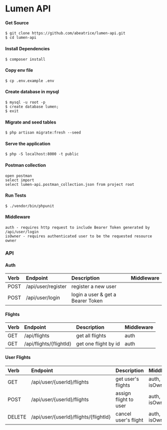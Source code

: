 # Lumen API

#### Get Source
    $ git clone https://github.com/abeatrice/lumen-api.git
    $ cd lumen-api

#### Install Dependencies
    $ composer install

#### Copy env file
    $ cp .env.example .env

#### Create database in mysql
    $ mysql -u root -p
    $ create database lumen;
    $ exit

#### Migrate and seed tables
    $ php artisan migrate:fresh --seed

#### Serve the application
    $ php -S localhost:8000 -t public 

#### Postman collection
    open postman
    select import
    select lumen-api.postman_collection.json from project root

#### Run Tests
    $ ./vendor/bin/phpunit

#### Middleware
    auth - requires http request to include Bearer Token generated by /api/user/login
    isOwner - requires authenticated user to be the requested resource owner

### API

#### Auth

| Verb      | Endpoint                              | Description                       | Middleware    |
|:--------- |:------------------------------------- |:--------------------------------- |:------------- |
| POST      | /api/user/register                    | register a new user               |               |
| POST      | /api/user/login                       | login a user & get a Bearer Token |               |

#### Flights

| Verb      | Endpoint                              | Description                       | Middleware    |
|:--------- |:------------------------------------- |:--------------------------------- |:------------- |
| GET       | /api/flights                          | get all flights                   | auth          |
| GET       | /api/flights/{flightId}               | get one flight by id              | auth          |

#### User Flights

| Verb      | Endpoint                              | Description                       | Middleware    |
|:--------- |:------------------------------------- |:--------------------------------- |:------------- |
| GET       | /api/user/{userId}/flights            | get user's flights                | auth, isOwner |
| POST      | /api/user/{userId}/flights            | assign flight to user             | auth, isOwner |
| DELETE    | /api/user/{userId}/flights/{flightId} | cancel user's flight              | auth, isOwner |